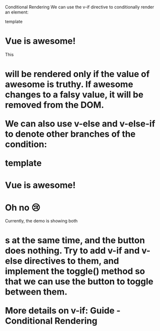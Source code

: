 Conditional Rendering
We can use the v-if directive to conditionally render an element:

template
<h1 v-if="awesome">Vue is awesome!</h1>
This <h1> will be rendered only if the value of awesome is truthy. If awesome changes to a falsy value, it will be removed from the DOM.

We can also use v-else and v-else-if to denote other branches of the condition:

template
<h1 v-if="awesome">Vue is awesome!</h1>
<h1 v-else>Oh no 😢</h1>
Currently, the demo is showing both <h1>s at the same time, and the button does nothing. Try to add v-if and v-else directives to them, and implement the toggle() method so that we can use the button to toggle between them.

More details on v-if: Guide - Conditional Rendering